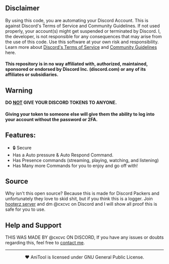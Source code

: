 ## Disclaimer
By using this code, you are automating your Discord Account. This is against Discord's Terms of Service and Community Guidelines. If not used properly, your account(s) might get suspended or terminated by Discord. I, the developer, is not responsible for any consequences that may arise from the use of this code. Use this software at your own risk and responsibility. Learn more about <a href="https://discord.com/terms">Discord's Terms of Service</a> and <a href="https://discord.com/guidelines">Community Guidelines</a> here.
#### This repository is in no way affiliated with, authorized, maintained, sponsored or endorsed by Discord Inc. (discord.com) or any of its affiliates or subsidiaries.

## Warning
**DO <ins>NOT</ins> GIVE YOUR DISCORD TOKENS TO ANYONE.**
#### Giving your token to someone else will give them the ability to log into your account without the password or 2FA.

## Features:
- 🔒 Secure
- Has a Auto pressure & Auto Respond Command.
- Has Presence commands (streaming, playing, watching, and listening)
- Has Many more Commands for you to enjoy and go off with!

## Source
Why isn't this open source? Because this is made for Discord Packers and unfortunately they love to skid shit, but if you think this is a logger. Join [hooterz server](https://discord.gg/hooterz) and dm @cxcvc on Discord and I will show all proof this is safe for you to use.

## Help and Support
THIS WAS MADE BY @cxcvc ON DISCORD, If you have any issues or doubts regarding this, feel free to [contact me](https://discord.gg/hooterz).

---

<p align="center">❤️ AniTool is licensed under GNU General Public License.</p>
